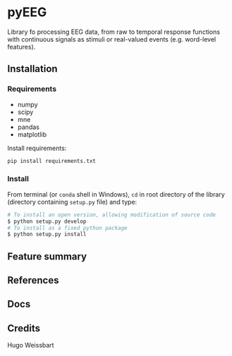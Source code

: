 # pyEEG

Library fo processing EEG data, from raw to temporal response functions with continuous signals as stimuli or real-valued events (e.g. word-level features).

## Installation

### Requirements

- numpy
- scipy
- mne
- pandas
- matplotlib

Install requirements:

```bash
pip install requirements.txt
```

### Install

From terminal (or `conda` shell in Windows), `cd` in root directory of the library (directory containing `setup.py` file) and type:

```bash
# To install an open version, allowing modification of source code
$ python setup.py develop
# To install as a fixed python package
$ python setup.py install
```

## Feature summary

## References

## Docs

## Credits

Hugo Weissbart